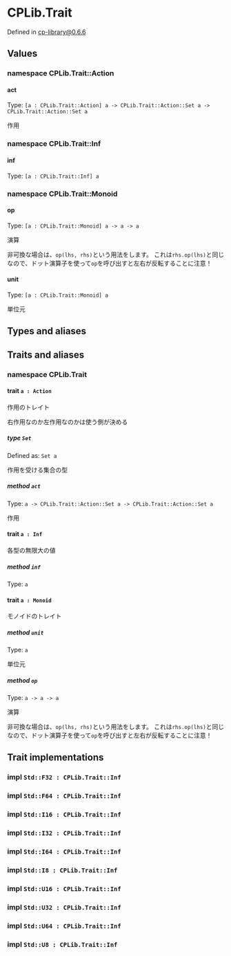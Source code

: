 # CPLib.Trait

Defined in cp-library@0.6.6

## Values

### namespace CPLib.Trait::Action

#### act

Type: `[a : CPLib.Trait::Action] a -> CPLib.Trait::Action::Set a -> CPLib.Trait::Action::Set a`

作用

### namespace CPLib.Trait::Inf

#### inf

Type: `[a : CPLib.Trait::Inf] a`

### namespace CPLib.Trait::Monoid

#### op

Type: `[a : CPLib.Trait::Monoid] a -> a -> a`

演算

非可換な場合は、`op(lhs, rhs)`という用法をします。
これは`rhs.op(lhs)`と同じなので、ドット演算子を使って`op`を呼び出すと左右が反転することに注意！

#### unit

Type: `[a : CPLib.Trait::Monoid] a`

単位元

## Types and aliases

## Traits and aliases

### namespace CPLib.Trait

#### trait `a : Action`

作用のトレイト

右作用なのか左作用なのかは使う側が決める

##### type `Set`

Defined as: `Set a`

作用を受ける集合の型

##### method `act`

Type: `a -> CPLib.Trait::Action::Set a -> CPLib.Trait::Action::Set a`

作用

#### trait `a : Inf`

各型の無限大の値

##### method `inf`

Type: `a`

#### trait `a : Monoid`

モノイドのトレイト

##### method `unit`

Type: `a`

単位元

##### method `op`

Type: `a -> a -> a`

演算

非可換な場合は、`op(lhs, rhs)`という用法をします。
これは`rhs.op(lhs)`と同じなので、ドット演算子を使って`op`を呼び出すと左右が反転することに注意！

## Trait implementations

### impl `Std::F32 : CPLib.Trait::Inf`

### impl `Std::F64 : CPLib.Trait::Inf`

### impl `Std::I16 : CPLib.Trait::Inf`

### impl `Std::I32 : CPLib.Trait::Inf`

### impl `Std::I64 : CPLib.Trait::Inf`

### impl `Std::I8 : CPLib.Trait::Inf`

### impl `Std::U16 : CPLib.Trait::Inf`

### impl `Std::U32 : CPLib.Trait::Inf`

### impl `Std::U64 : CPLib.Trait::Inf`

### impl `Std::U8 : CPLib.Trait::Inf`
